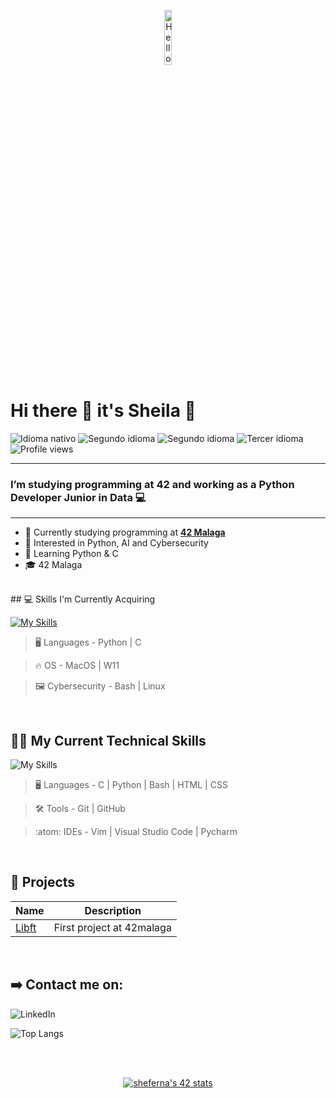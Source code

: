 <p align="center"><img width=15%" src="" alt="Hello all" /></p>

# Hi there 👋 it's Sheila 🤗
 <p>
        <img src="" alt="Idioma nativo"/>
        <img src="" alt="Segundo idioma"/>
        <img src="" alt="Segundo idioma"/>
        <img src="" alt="Tercer idioma"/>
        <img src="" alt="Profile views"/>
   </p>

---

### I’m studying programming at 42 and working as a Python Developer Junior in Data 💻

---

- 🔭 Currently studying programming at **<a href="https://www.42malaga.com/"> 42 Malaga</a>**
- 👀 Interested in Python, AI and Cybersecurity
- 🌱 Learning Python & C
- 🎓 42 Malaga
<br>
## 💻 Skills I'm Currently Acquiring

[![My Skills](https://skillicons.dev/icons?i=python,c,css,html,bash,linux)](https://skillicons.dev)


> :desktop_computer:  Languages - Python | C 

> :fire: OS - MacOS | W11
  
> :framed_picture:  Cybersecurity -  Bash | Linux
<br>

## 🧑‍💻 My Current Technical Skills

![My Skills](https://skillicons.dev/icons?i=c,bash,vim,vscode,git,html,css,github,python)

> :desktop_computer:  Languages - C | Python | Bash | HTML | CSS 

> :hammer_and_wrench:  Tools -  Git | GitHub 

> :atom:  IDEs -   Vim | Visual Studio Code | Pycharm

<br>

## 💾 Projects
|	Name												|	Description										|
|-------------------------------------------------------|---------------------------------------------------|
|	[Libft](https://github.com/Sheifc/Libft-42cursus-My-first-library-in-C) |  First project at 42malaga |

<br>

## ➡️ Contact me on: 
![LinkedIn](https://img.shields.io/static/v1?label=&message=LinkedIn&color=0e76a8&logo=linkedin&logoColor=white&style=for-the-badge)


![Top Langs](https://github-readme-stats.vercel.app/api/top-langs/?username=Sheifc&layout=compact&theme=dark&hide_border=true)

<br>


<br>
<p align="center">
<a <a href="https://github.com/oakoudad/badge42"><img src="https://badge.mediaplus.ma/greenbinary/sheferna?1337Badge=off&UM6P=off" alt="sheferna's 42 stats" /></a>
</p>
<br>
